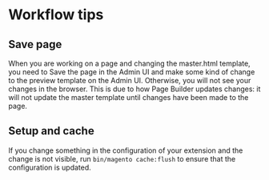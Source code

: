 # Workflow tips

## Save page

When you are working on a page and changing the master.html template, you need to Save the page in the Admin UI and make some kind of change to the preview template on the Admin UI. Otherwise, you will not see your changes in the browser. This is due to how Page Builder updates changes: it will not update the master template until changes have been made to the page.

## Setup and cache

If you change something in the configuration of your extension and the change is not visible, run `bin/magento cache:flush` to ensure that the configuration is updated.